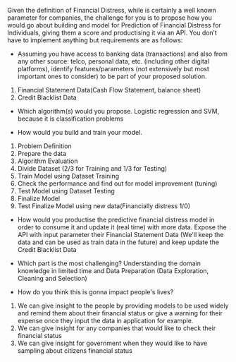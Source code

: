 Given the definition of Financial Distress, while is certainly a well known parameter for companies, the challenge for you is to propose how you would go about building and model for Prediction of Financial Distress for Individuals, giving them a score and productising it via an API.
You don’t have to implement anything but requirements are as follows:

- Assuming you have access to banking data (transactions) and also from any other source: telco, personal data, etc. (including other digital platforms), identify features/parameters (not extensively but most important ones to consider) to be part of your proposed solution.
1. Financial Statement Data(Cash Flow Statement, balance sheet)
2. Credit Blacklist Data

- Which algorithm(s) would you propose.
Logistic regression and SVM, because it is classification problems
 
- How would you build and train your model.
1. Problem Definition
2. Prepare the data
3. Algorithm Evaluation
4. Divide Dataset (2/3 for Training and 1/3 for Testing)
4. Train Model using Dataset Training
5. Check the performance and find out for model improvement (tuning)
6. Test Model using Dataset Testing 
7. Finalize Model
8. Test Finalize Model using new data(Financially distress 1/0)

- How would you productise the predictive financial distress model in order to consume it and update it (real time) with more data.
Expose the API with input parameter their Financial Statement Data (We'll keep the data and can be used as train data in the future) and keep update the Credit Blacklist Data

- Which part is the most challenging? 
Understanding the domain knowledge in limited time and Data Preparation (Data Exploration, Cleaning and Selection)

- How do you think this is gonna impact people's lives? 
1. We can give insight to the people by providing models to be used widely and remind them about their financial status or give a warning for their expense once they input the data in application for example. 
2. We can give insight for any companies that would like to check their financial status
3. We can give insight for government when they would like to have sampling about citizens financial status 
